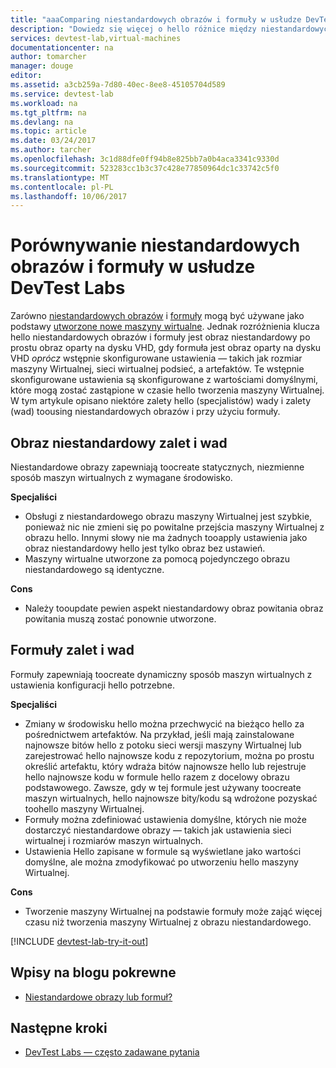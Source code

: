 ```yaml
---
title: "aaaComparing niestandardowych obrazów i formuły w usłudze DevTest Labs | Dokumentacja firmy Microsoft"
description: "Dowiedz się więcej o hello różnice między niestandardowych obrazów i formuły jako baz maszyn wirtualnych może zdecydować, który najlepiej odpowiada środowisku."
services: devtest-lab,virtual-machines
documentationcenter: na
author: tomarcher
manager: douge
editor: 
ms.assetid: a3cb259a-7d80-40ec-8ee8-45105704d589
ms.service: devtest-lab
ms.workload: na
ms.tgt_pltfrm: na
ms.devlang: na
ms.topic: article
ms.date: 03/24/2017
ms.author: tarcher
ms.openlocfilehash: 3c1d88dfe0ff94b8e825bb7a0b4aca3341c9330d
ms.sourcegitcommit: 523283cc1b3c37c428e77850964dc1c33742c5f0
ms.translationtype: MT
ms.contentlocale: pl-PL
ms.lasthandoff: 10/06/2017
---
```

# <a name="comparing-custom-images-and-formulas-in-devtest-labs"></a>Porównywanie niestandardowych obrazów i formuły w usłudze DevTest Labs
Zarówno [niestandardowych obrazów](devtest-lab-create-template.md) i [formuły](devtest-lab-manage-formulas.md) mogą być używane jako podstawy [utworzone nowe maszyny wirtualne](devtest-lab-add-vm-with-artifacts.md). Jednak rozróżnienia klucza hello niestandardowych obrazów i formuły jest obraz niestandardowy po prostu obraz oparty na dysku VHD, gdy formuła jest obraz oparty na dysku VHD *oprócz* wstępnie skonfigurowane ustawienia — takich jak rozmiar maszyny Wirtualnej, sieci wirtualnej podsieć, a artefaktów. Te wstępnie skonfigurowane ustawienia są skonfigurowane z wartościami domyślnymi, które mogą zostać zastąpione w czasie hello tworzenia maszyny Wirtualnej. W tym artykule opisano niektóre zalety hello (specjalistów) wady i zalety (wad) toousing niestandardowych obrazów i przy użyciu formuły.

## <a name="custom-image-pros-and-cons"></a>Obraz niestandardowy zalet i wad
Niestandardowe obrazy zapewniają toocreate statycznych, niezmienne sposób maszyn wirtualnych z wymagane środowisko. 

**Specjaliści**

* Obsługi z niestandardowego obrazu maszyny Wirtualnej jest szybkie, ponieważ nic nie zmieni się po powitalne przejścia maszyny Wirtualnej z obrazu hello. Innymi słowy nie ma żadnych tooapply ustawienia jako obraz niestandardowy hello jest tylko obraz bez ustawień. 
* Maszyny wirtualne utworzone za pomocą pojedynczego obrazu niestandardowego są identyczne.

**Cons**

* Należy tooupdate pewien aspekt niestandardowy obraz powitania obraz powitania muszą zostać ponownie utworzone.  

## <a name="formula-pros-and-cons"></a>Formuły zalet i wad
Formuły zapewniają toocreate dynamiczny sposób maszyn wirtualnych z ustawienia konfiguracji hello potrzebne.

**Specjaliści**

* Zmiany w środowisku hello można przechwycić na bieżąco hello za pośrednictwem artefaktów. Na przykład, jeśli mają zainstalowane najnowsze bitów hello z potoku sieci wersji maszyny Wirtualnej lub zarejestrować hello najnowsze kodu z repozytorium, można po prostu określić artefaktu, który wdraża bitów najnowsze hello lub rejestruje hello najnowsze kodu w formule hello razem z docelowy obrazu podstawowego. Zawsze, gdy w tej formule jest używany toocreate maszyn wirtualnych, hello najnowsze bity/kodu są wdrożone pozyskać toohello maszyny Wirtualnej. 
* Formuły można zdefiniować ustawienia domyślne, których nie może dostarczyć niestandardowe obrazy — takich jak ustawienia sieci wirtualnej i rozmiarów maszyn wirtualnych. 
* Ustawienia Hello zapisane w formule są wyświetlane jako wartości domyślne, ale można zmodyfikować po utworzeniu hello maszyny Wirtualnej. 

**Cons**

* Tworzenie maszyny Wirtualnej na podstawie formuły może zająć więcej czasu niż tworzenia maszyny Wirtualnej z obrazu niestandardowego.

[!INCLUDE [devtest-lab-try-it-out](../../includes/devtest-lab-try-it-out.md)]

## <a name="related-blog-posts"></a>Wpisy na blogu pokrewne
* [Niestandardowe obrazy lub formuł?](https://blogs.msdn.microsoft.com/devtestlab/2016/04/06/custom-images-or-formulas/)

## <a name="next-steps"></a>Następne kroki
- [DevTest Labs — często zadawane pytania](devtest-lab-faq.md)